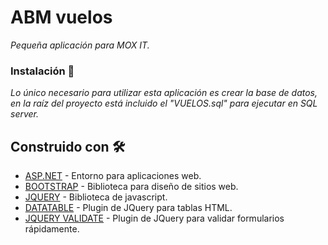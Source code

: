 # ABM vuelos

_Pequeña aplicación para MOX IT._ 

### Instalación 🔧

_Lo único necesario para utilizar esta aplicación es crear la base de datos, en la raíz del proyecto está incluido el "VUELOS.sql" para ejecutar en SQL server._

## Construido con 🛠️

* [ASP.NET](https://dotnet.microsoft.com/apps/aspnet) - Entorno para aplicaciones web.
* [BOOTSTRAP](https://getbootstrap.com/) - Biblioteca para diseño de sitios web.
* [JQUERY](https://jquery.com/) - Biblioteca de javascript.
* [DATATABLE](https://datatables.net/) - Plugin de JQuery para tablas HTML.
* [JQUERY VALIDATE](https://jqueryvalidation.org/) - Plugin de JQuery para validar formularios rápidamente.
